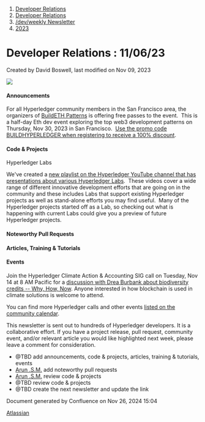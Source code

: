 1. [Developer Relations](index.html)
2. [Developer Relations](Developer-Relations_17170434.html)
3. [/dev/weekly Newsletter](17170445.html)
4. [2023](2023_17171809.html)

# Developer Relations : 11/06/23

Created by David Boswell, last modified on Nov 09, 2023

![](attachments/17170434/17171308.png?height=169)

#### Announcements

For all Hyperledger community members in the San Francisco area, the organizers of [BuildETH Patterns](http://buildeth.io) is offering free passes to the event.  This is a half-day Eth dev event exploring the top web3 development patterns on Thursday, Nov 30, 2023 in San Francisco.  [Use the promo code BUILDHYPERLEDGER when registering to receive a 100% discount](http://buildeth.io).

#### Code &amp; Projects

Hyperledger Labs

We've created a [new playlist on the Hyperledger YouTube channel that has presentations about various Hyperledger Labs](https://www.youtube.com/playlist?list=PL0MZ85B_96CGkp9Vxkplkar6GUm9PVQct).  These videos cover a wide range of different innovative development efforts that are going on in the community and these includes Labs that support existing Hyperledger projects as well as stand-alone efforts you may find useful.  Many of the Hyperledger projects started off as a Lab, so checking out what is happening with current Labs could give you a preview of future Hyperledger projects.

#### Noteworthy Pull Requests

#### Articles, Training &amp; Tutorials

#### Events

Join the Hyperledger Climate Action &amp; Accounting SIG call on Tuesday, Nov 14 at 8 AM Pacific for a [discussion with Drea Burbank about biodiversity credits -- Why, How, Now](https://lf-hyperledger.atlassian.net/wiki/display/CASIG/CA2SIG+-+Meeting+Nov+14). Anyone interested in how blockchain is used in climate solutions is welcome to attend.

You can find more Hyperledger calls and other events [listed on the community calendar](https://lf-hyperledger.atlassian.net/wiki/display/HYP/Calendar+of+Public+Meetings).

This newsletter is sent out to hundreds of Hyperledger developers. It is a collaborative effort. If you have a project release, pull request, community event, and/or relevant article you would like highlighted next week, please leave a comment for consideration.

- @TBD add announcements, code &amp; projects, articles, training &amp; tutorials, events
- [Arun .S.M.](https://lf-hyperledger.atlassian.net/wiki/people/621a0e5097d313006ba7386a?ref=confluence) add noteworthy pull requests
- [Arun .S.M.](https://lf-hyperledger.atlassian.net/wiki/people/621a0e5097d313006ba7386a?ref=confluence) review code &amp; projects
- @TBD review code &amp; projects
- @TBD create the next newsletter and update the link

Document generated by Confluence on Nov 26, 2024 15:04

[Atlassian](http://www.atlassian.com/)
